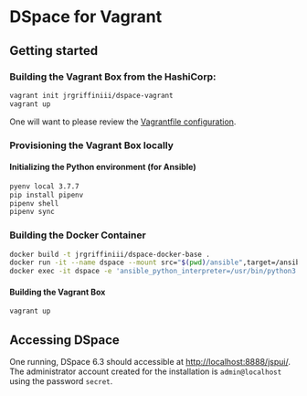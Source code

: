 # DSpace for Vagrant

## Getting started

### Building the Vagrant Box from the HashiCorp:

```bash
vagrant init jrgriffiniii/dspace-vagrant
vagrant up
```

One will want to please review the [Vagrantfile
configuration](https://github.com/jrgriffiniii/dspace-vagrant/blob/master/Vagrantfile).

### Provisioning the Vagrant Box locally

#### Initializing the Python environment (for Ansible)

```bash
pyenv local 3.7.7
pip install pipenv
pipenv shell
pipenv sync
```

### Building the Docker Container

```bash
docker build -t jrgriffiniii/dspace-docker-base .
docker run -it --name dspace --mount src="$(pwd)/ansible",target=/ansible,type=bind jrgriffiniii/dspace-docker-base
docker exec -it dspace -e 'ansible_python_interpreter=/usr/bin/python3' ansible-playbook /ansible/playbooks/docker.yml
```

#### Building the Vagrant Box
```bash
vagrant up
```

## Accessing DSpace

One running, DSpace 6.3 should accessible at [http://localhost:8888/jspui/](http://localhost:8888/jspui/). The
administrator account created for the installation is `admin@localhost` using
the password `secret`.
